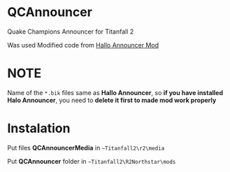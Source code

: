 # QCAnnouncer
Quake Champions Announcer for Titanfall 2

Was used Modified code from [Hallo Announcer Mod](https://captaindiqhedd.gitbook.io/caps-titanfall-2-mods/mods/announcers/halo-announcer/halo-announcer-install)

# NOTE
Name of the `*.bik` files same as **Hallo Announcer**, so **if you have installed Halo Announcer**, you need to **delete it first to made mod work properly**
# Instalation

Put files **QCAnnouncerMedia** in `~Titanfall2\r2\media`

Put  **QCAnnouncer** folder in `~Titanfall2\R2Northstar\mods`
